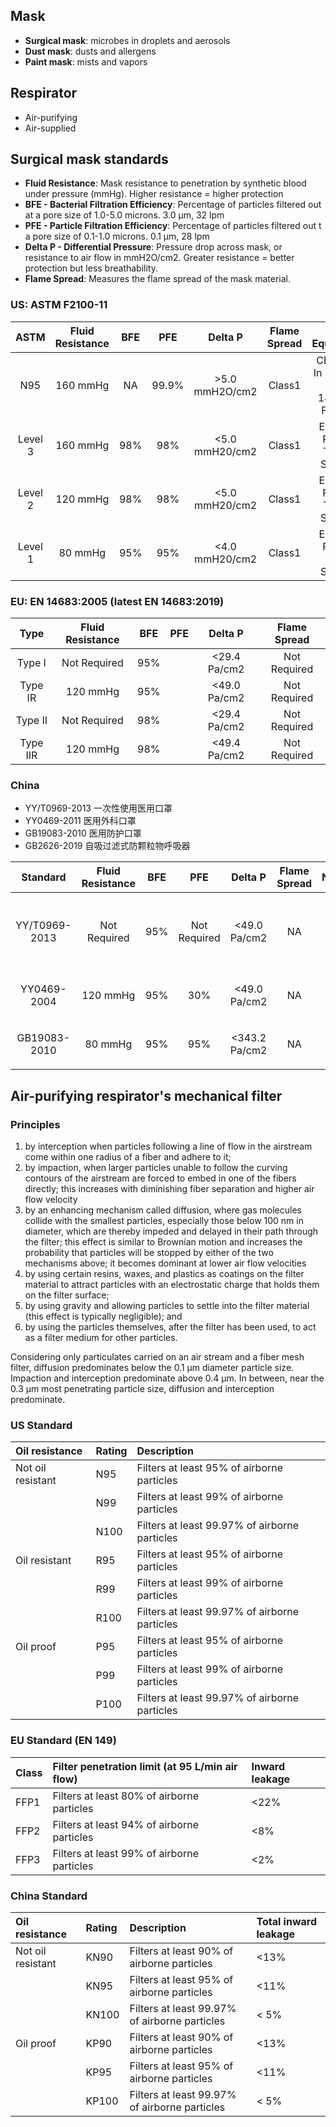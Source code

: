 ## Mask

- **Surgical mask**: microbes in droplets and aerosols
- **Dust mask**: dusts and allergens
- **Paint mask**: mists and vapors

## Respirator 
- Air-purifying 
- Air-supplied

## Surgical mask standards
- **Fluid Resistance**: Mask resistance to penetration by synthetic blood under pressure (mmHg). Higher resistance = higher protection
- **BFE - Bacterial Filtration Efficiency**: Percentage of particles filtered out at a pore size of 1.0-5.0 microns. 3.0 μm, 32 lpm
- **PFE - Particle Filtration Efficiency**: Percentage of particles filtered out t a pore size of 0.1-1.0 microns.   0.1 μm, 28 lpm 
- **Delta P - Differential Pressure**: Pressure drop across mask, or resistance to air flow in mmH2O/cm2. Greater resistance = better protection but less breathability.
- **Flame Spread**: Measures the flame spread of the mask material.

### US: ASTM F2100-11 
|ASTM|Fluid Resistance|BFE|PFE|Delta P|Flame Spread|EU Equivalence|
|:---:|:---:|:---:|:---:|:---:|:---:|:---:|
|  N95  |160 mmHg|NA |99.9%|>5.0 mmH2O/cm2|Class1|CE 0121 - In reference to EN 149:2001 FFP2 NR|
|Level 3|160 mmHg|98%| 98% |<5.0 mmH20/cm2|Class1|EN14683 Rating - Type IIR Standard|
|Level 2|120 mmHg|98%| 98% |<5.0 mmH20/cm2|Class1|EN14683 Rating - Type IIR Standard|
|Level 1| 80 mmHg|95%| 95% |<4.0 mmH20/cm2|Class1|EN14683 Rating - Type II  Standard|

### EU: EN 14683:2005 (latest EN 14683:2019)
|Type|Fluid Resistance|BFE|PFE|Delta P|Flame Spread|
|:---:|:---:|:---:|:---:|:---:|:---:|
|Type I  |Not Required|95%|  |<29.4 Pa/cm2|Not Required|
|Type IR |120 mmHg    |95%|  |<49.0 Pa/cm2|Not Required|
|Type II |Not Required|98%|  |<29.4 Pa/cm2|Not Required|
|Type IIR|120 mmHg    |98%|  |<49.4 Pa/cm2|Not Required|

### China 
- YY/T0969-2013 一次性使用医用口罩
- YY0469-2011   医用外科口罩
- GB19083-2010  医用防护口罩
- GB2626-2019   自吸过滤式防颗粒物呼吸器

|Standard|Fluid Resistance|BFE|PFE|Delta P|Flame Spread|Name|
|:---:|:---:|:---:|:---:|:---:|:---:|:---:|
|YY/T0969-2013|Not Required|95%|Not Required|<49.0 Pa/cm2 |NA|一次性使用医用口罩|
|YY0469-2004  |120 mmHg    |95%|30%         |<49.0 Pa/cm2 |NA|医用外科口罩|
|GB19083-2010 | 80 mmHg    |95%|95%         |<343.2 Pa/cm2|NA|医用防护口罩|

## Air-purifying respirator's mechanical filter

### Principles
1. by interception when particles following a line of flow in the airstream come within one radius of a fiber and adhere to it;
2. by impaction, when larger particles unable to follow the curving contours of the airstream are forced to embed in one of the fibers directly; this increases with diminishing fiber separation and higher air flow velocity
3. by an enhancing mechanism called diffusion, where gas molecules collide with the smallest particles, especially those below 100 nm in diameter, which are thereby impeded and delayed in their path through the filter; this effect is similar to Brownian motion and increases the probability that particles will be stopped by either of the two mechanisms above; it becomes dominant at lower air flow velocities
4. by using certain resins, waxes, and plastics as coatings on the filter material to attract particles with an electrostatic charge that holds them on the filter surface;
5. by using gravity and allowing particles to settle into the filter material (this effect is typically negligible); and
6. by using the particles themselves, after the filter has been used, to act as a filter medium for other particles.

Considering only particulates carried on an air stream and a fiber mesh filter, diffusion predominates below the 0.1 μm diameter particle size. Impaction and interception predominate above 0.4 μm. In between, near the 0.3 μm most penetrating particle size, diffusion and interception predominate.

### US Standard
|Oil resistance|Rating|Description|
|:---|:---|:---|
|Not oil resistant|N95 |Filters at least 95% of airborne particles|
|                 |N99 |Filters at least 99% of airborne particles|
|                 |N100|Filters at least 99.97% of airborne particles|
|Oil resistant 		|R95 |Filters at least 95% of airborne particles|
|                 |R99 |Filters at least 99% of airborne particles|
|                 |R100|Filters at least 99.97% of airborne particles|
|Oil proof        |P95 |Filters at least 95% of airborne particles|
|                 |P99 |Filters at least 99% of airborne particles|
|                 |P100|Filters at least 99.97% of airborne particles|

### EU Standard (EN 149)
|Class|Filter penetration limit (at 95 L/min air flow)|Inward leakage|
|:---|:---|:---|
|FFP1|Filters at least 80% of airborne particles|<22%|
|FFP2|Filters at least 94% of airborne particles|<8%|
|FFP3|Filters at least 99% of airborne particles|<2%|

### China Standard
|Oil resistance|Rating|Description|Total inward leakage|
|:---|:---|:---|:---|
|Not oil resistant|KN90 |Filters at least 90% of airborne particles   |<13%|
|                 |KN95 |Filters at least 95% of airborne particles   |<11%|
|                 |KN100|Filters at least 99.97% of airborne particles|< 5%|
|Oil proof        |KP90 |Filters at least 90% of airborne particles   |<13%|
|                 |KP95 |Filters at least 95% of airborne particles   |<11%|
|                 |KP100|Filters at least 99.97% of airborne particles|< 5%|
